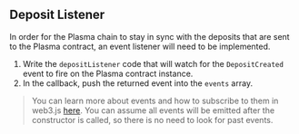 ## Deposit Listener

In order for the Plasma chain to stay in sync with the deposits that are sent to the Plasma contract, an event listener will need to be implemented.

1. Write the `depositListener` code that will watch for the `DepositCreated` event to fire on the Plasma contract instance. 
2. In the callback, push the returned event into the `events` array.

> You can learn more about events and how to subscribe to them in web3.js [here](https://web3js.readthedocs.io/en/1.0/web3-eth-contract.html#contract-events). You can assume all events will be emitted after the constructor is called, so there is no need to look for past events. 